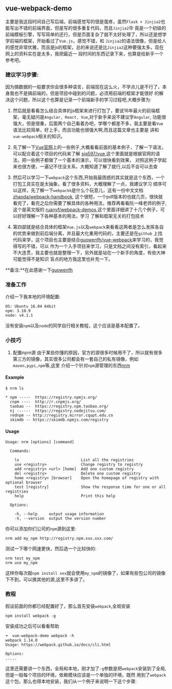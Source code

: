 ## vue-webpack-demo
主要是我这段时间自己写后端，前端感觉写的很是蛋疼，虽然`Flask + Jinjia2`也能写出不错的前端界面，但是写的很多重复代码，而且`Jinjia2`毕
竟是一个初级的前端模板引擎，写写简单的还行，但是页面复杂了就不太好处理了，所以还是想学学前端的框架，开始看过了`Vue.js`，感觉不错，和
`Jinjia2`的语法很像，但是给人的感觉非常优雅，而且是js的框架，总的来说还是比`Jinjia2`这种要强太多。现在网上的资料实在是太多，我把最近一
段时间的东西记录下来，也算是给新手一个参考吧。

### 建议学习步骤:
因为搞数据的一般要求你会很多种语言，前端现在这么火，不学点儿是不行了，本身我也不是搞前端的，但是项目中碰到的问题，必须用前端的框架才能很好
的解决这个问题，所以这个也算是记录一个前端新手的学习过程吧,大概步骤为:

1. 然后就是看看怎么结合具体的js框架来进行打包了，要说16年最火的前端框架，毫无疑问是`Angular, React, Vue`,对于新手来说不建议学`Angular`,
功能很强大，但是很重，后面两个自己看着办吧，学哪个都差不多，我主要是看`Vue`语法比较简单，好上手，而且功能也很强大啊,而且这篇文章也主要是
讲和`vue-webpack`相关的知识。

2. 先了解一下[Vue官网](https://cn.vuejs.org/)上的一些例子,大概看看前面的基本例子，了解一下语法，可以配合着这个项目的代码来了解
[sjq597/vue](https://github.com/sjq597/vue),这个里面就是根据官网的语法，把一些例子都做了一个基本的演示，可以很快看到效果，
对照这例子学起来也很方便，一遍记不住没关系，大概知道了解了就行,以后不会可以去查

3. 然后可以学习一下`webpack`这个东西,开始我最困惑的其实就是这个东西，一个打包工具实在是太抽象，看了很多资料，大概理解了一点，我建议学习
顺序可以这样，先了解一下`webpackk`是什么个玩意儿，这有一份中文文档[zhaoda/webpack-handbook](https://github.com/zhaoda/webpack-handbook),
这个很短，一个pdf版本的也就几页，很快就看完了，看完之后你需要了解具体的各种用法，推荐再看看阮一峰老师的例子,这个是英文版的
[ruanyf/webpack-demos](https://github.com/ruanyf/webpack-demos),这个里面详细讲了十几个例子，可以好好理解一下各种基本的用法，学习
了解和框架无关的打包技术

4. 第四部就是结合具体的框架`Vue.js`以及`webpack`来看看这两者是怎么发挥各自的优势来做到前后端分离，并且最大化重用代码的，主要还是在`github`
上找代码来学，这个项目也主要是结合[guowenfh/vue-webpack](https://github.com/guowenfh/vue-webpack)来学习的，我觉得写的不错，可以
作为一个入手项目来学习，只是文档之间没有索引，看起来不大连贯，我主要也就是整理一下，另外就是站在一个新手的角度，有些大神可能觉得不是知识
盲点的地方我这里也补充一下。

**备注:**在此感谢一下[guowenfh](https://github.com/guowenfh)

### 准备工作
介绍一下我本地的环境配置:
```
OS: Ubuntu 16.04 64bit
npm: 3.10.9
node: v4.1.1
```
没有安装`npm`以及`node`的同学自行相关教程，这个应该是基本配置了。

### 小技巧

1. 配置npm源
由于某些你懂的原因，官方的源很多时候用不了，所以就有很多第三方的镜像，其实很多公司都会有一套自己的私有镜像，例如`maven,pypi,npm`等,这里
介绍一个针对`npm`源管理的东西[nrm](https://github.com/Pana/nrm)
#### Example
```
$ nrm ls

* npm -----  https://registry.npmjs.org/
  cnpm ----  http://r.cnpmjs.org/
  taobao --  https://registry.npm.taobao.org/
  nj ------  https://registry.nodejitsu.com/
  rednpm -- http://registry.mirror.cqupt.edu.cn
  skimdb -- https://skimdb.npmjs.com/registry
```

#### Usage
```
Usage: nrm [options] [command]

  Commands:

    ls                           List all the registries
    use <registry>               Change registry to registry
    add <registry> <url> [home]  Add one custom registry
    del <registry>               Delete one custom registry
    home <registry> [browser]    Open the homepage of registry with optional browser
    test [registry]              Show the response time for one or all registries
    help                         Print this help

  Options:

    -h, --help     output usage information
    -V, --version  output the version number
```
你可以添加你们公司的`npm`源到这里:
```
nrm add my_npm http://registry.npm.xxx.xxx.com/
```
测试一下哪个网速更快，然后选一个比较快的:
```
nrm test my_npm
nrm use my_npm
```
这样你每次敲`npm install xxx`就会使用`my_npm`的镜像了，如果有些包公司的镜像下不到，可以换其他的源,这里不多讲了。

### 教程
假设前面的你都已经配置好了，那么首先安装`webpack`,全局安装
```
npm install webpack -g
```
安装成功之后可以看看帮助
```
➜  vue-webpack-demo webpack -h
webpack 1.14.0
Usage: https://webpack.github.io/docs/cli.html

Options:
.....
```
这里还需要讲一个东西，全局和本地，刚才加了`-g`参数是把`webpack`安装到了全局,但是一般每个项目的环境，依赖模块应该是一个单独的环境，既然
用到了`webpack`这个包，那么也得本地安装，我们从一个例子来说明一下这个步骤:

